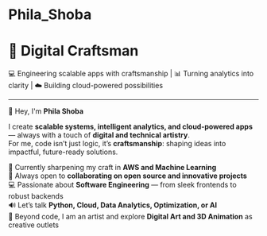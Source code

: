 # Phila_Shoba

# 🚀 Digital Craftsman  
💻 Engineering scalable apps with craftsmanship | 📊 Turning analytics into clarity | ☁️ Building cloud-powered possibilities  

---
👋 Hey, I'm **Phila Shoba**  

I create **scalable systems, intelligent analytics, and cloud-powered apps** — always with a touch of **digital and technical artistry**.  
For me, code isn’t just logic, it’s **craftsmanship**: shaping ideas into impactful, future-ready solutions.  

🌱 Currently sharpening my craft in **AWS and Machine Learning**  
🤝 Always open to **collaborating on open source and innovative projects**  
💻 Passionate about **Software Engineering** — from sleek frontends to robust backends  
🔊 Let’s talk **Python, Cloud, Data Analytics, Optimization, or AI**  
🎨 Beyond code, I am an artist and explore **Digital Art and 3D Animation** as creative outlets  
